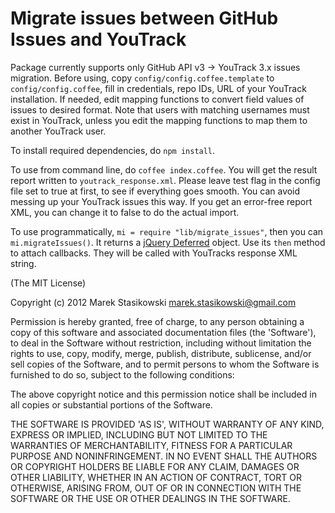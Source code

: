 # Migrate issues between GitHub Issues and YouTrack

Package currently supports only GitHub API v3 -> YouTrack 3.x issues migration.
Before using, copy `config/config.coffee.template` to `config/config.coffee`, fill in credentials, repo IDs, URL of your YouTrack installation. If needed, edit mapping functions to convert field values of issues to desired format. Note that users with matching usernames must exist in YouTrack, unless you edit the mapping functions to map them to another YouTrack user.

To install required dependencies, do `npm install`.

To use from command line, do `coffee index.coffee`. You will get the result report written to `youtrack_response.xml`. Please leave test flag in the config file set to true at first, to see if everything goes smooth. You can avoid messing up your YouTrack issues this way. If you get an error-free report XML, you can change it to false to do the actual import.

To use programmatically, `mi = require "lib/migrate_issues"`, then you can `mi.migrateIssues()`. It returns a [jQuery Deferred](http://api.jquery.com/category/deferred-object/) object. Use its `then` method to attach callbacks. They will be called with YouTracks response XML string.

(The MIT License)

Copyright (c) 2012 Marek Stasikowski <marek.stasikowski@gmail.com>

Permission is hereby granted, free of charge, to any person obtaining
a copy of this software and associated documentation files (the
'Software'), to deal in the Software without restriction, including
without limitation the rights to use, copy, modify, merge, publish,
distribute, sublicense, and/or sell copies of the Software, and to
permit persons to whom the Software is furnished to do so, subject to
the following conditions:

The above copyright notice and this permission notice shall be
included in all copies or substantial portions of the Software.

THE SOFTWARE IS PROVIDED 'AS IS', WITHOUT WARRANTY OF ANY KIND,
EXPRESS OR IMPLIED, INCLUDING BUT NOT LIMITED TO THE WARRANTIES OF
MERCHANTABILITY, FITNESS FOR A PARTICULAR PURPOSE AND NONINFRINGEMENT.
IN NO EVENT SHALL THE AUTHORS OR COPYRIGHT HOLDERS BE LIABLE FOR ANY
CLAIM, DAMAGES OR OTHER LIABILITY, WHETHER IN AN ACTION OF CONTRACT,
TORT OR OTHERWISE, ARISING FROM, OUT OF OR IN CONNECTION WITH THE
SOFTWARE OR THE USE OR OTHER DEALINGS IN THE SOFTWARE.